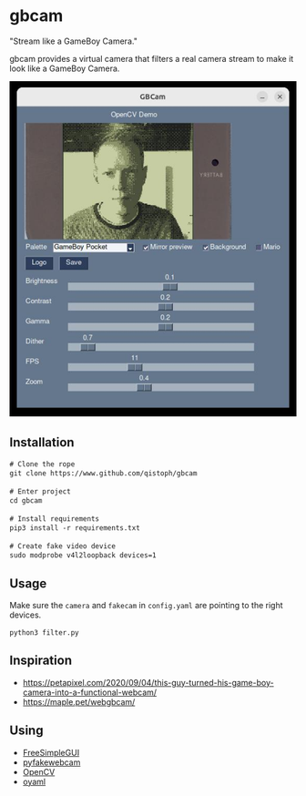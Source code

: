 # gbcam

"Stream like a GameBoy Camera."

gbcam provides a virtual camera that filters a real camera stream to make it look like a GameBoy Camera.

![gbcam Preview](/images/gbcam_preview1.jpg)

## Installation

```
# Clone the rope
git clone https://www.github.com/qistoph/gbcam

# Enter project
cd gbcam

# Install requirements
pip3 install -r requirements.txt

# Create fake video device
sudo modprobe v4l2loopback devices=1
```

## Usage

Make sure the `camera` and `fakecam` in `config.yaml` are pointing to the right devices.

```
python3 filter.py
```

## Inspiration

- https://petapixel.com/2020/09/04/this-guy-turned-his-game-boy-camera-into-a-functional-webcam/
- https://maple.pet/webgbcam/

## Using

- [FreeSimpleGUI](https://github.com/spyoungtech/FreeSimpleGUI)
- [pyfakewebcam](https://pypi.org/project/pyfakewebcam/)
- [OpenCV](https://opencv.org/)
- [oyaml](https://pypi.org/project/oyaml/)
